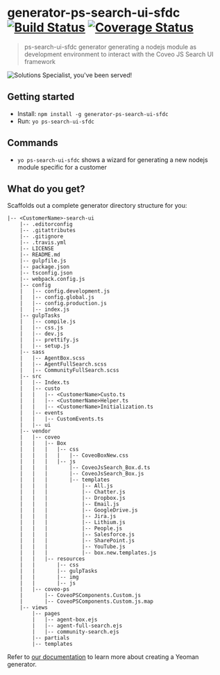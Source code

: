 # generator-ps-search-ui-sfdc [![Build Status](https://secure.travis-ci.org/yeoman/generator-generator.svg?branch=master)](https://travis-ci.org/yeoman/generator-generator) [![Coverage Status](https://coveralls.io/repos/yeoman/generator-generator/badge.svg?branch=master&service=github)](https://coveralls.io/github/yeoman/generator-generator?branch=master)


> ps-search-ui-sfdc generator generating a nodejs module as development environment to interact with the Coveo JS Search UI framework

![Solutions Specialist, you've been served!](https://i.imgflip.com/1jaox9.jpg)


## Getting started

- Install: `npm install -g generator-ps-search-ui-sfdc`
- Run: `yo ps-search-ui-sfdc`


## Commands

* `yo ps-search-ui-sfdc` shows a wizard for generating a new nodejs module specific for a customer


## What do you get?

Scaffolds out a complete generator directory structure for you:

```
|-- <CustomerName>-search-ui
    |-- .editorconfig
    |-- .gitattributes
    |-- .gitignore
    |-- .travis.yml
    |-- LICENSE
    |-- README.md
    |-- gulpfile.js
    |-- package.json
    |-- tsconfig.json
    |-- webpack.config.js
    |-- config
    |   |-- config.development.js
    |   |-- config.global.js
    |   |-- config.production.js
    |   |-- index.js
    |-- gulpTasks
    |   |-- compile.js
    |   |-- css.js
    |   |-- dev.js
    |   |-- prettify.js
    |   |-- setup.js
    |-- sass
    |   |-- AgentBox.scss
    |   |-- AgentFullSearch.scss
    |   |-- CommunityFullSearch.scss
    |-- src
    |   |-- Index.ts
    |   |-- custo
    |   |   |-- <CustomerName>Custo.ts
    |   |   |-- <CustomerName>Helper.ts
    |   |   |-- <CustomerName>Initialization.ts
    |   |-- events
    |   |   |-- CustomEvents.ts
    |   |-- ui
    |-- vendor
    |   |-- coveo
    |   |   |-- Box
    |   |   |   |-- css
    |   |   |   |   |-- CoveoBoxNew.css
    |   |   |   |-- js
    |   |   |       |-- CoveoJsSearch_Box.d.ts
    |   |   |       |-- CoveoJsSearch_Box.js
    |   |   |       |-- templates
    |   |   |           |-- All.js
    |   |   |           |-- Chatter.js
    |   |   |           |-- Dropbox.js
    |   |   |           |-- Email.js
    |   |   |           |-- GoogleDrive.js
    |   |   |           |-- Jira.js
    |   |   |           |-- Lithium.js
    |   |   |           |-- People.js
    |   |   |           |-- Salesforce.js
    |   |   |           |-- SharePoint.js
    |   |   |           |-- YouTube.js
    |   |   |           |-- box.new.templates.js
    |   |   |-- resources
    |   |       |-- css
    |   |       |-- gulpTasks
    |   |       |-- img
    |   |       |-- js
    |   |-- coveo-ps
    |       |-- CoveoPSComponents.Custom.js
    |       |-- CoveoPSComponents.Custom.js.map
    |-- views
        |-- pages
        |   |-- agent-box.ejs
        |   |-- agent-full-search.ejs
        |   |-- community-search.ejs
        |-- partials
        |-- templates

```

Refer to [our documentation](http://yeoman.io/authoring/) to learn more about creating a Yeoman generator.
